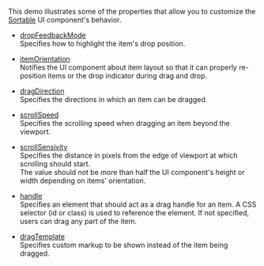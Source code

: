 This demo illustrates some of the properties that allow you to customize the [Sortable](/Documentation/ApiReference/UI_Components/dxSortable/) UI component's behavior.

- [dropFeedbackMode](/Documentation/ApiReference/UI_Components/dxSortable/Configuration/#dropFeedbackMode)    
  Specifies how to highlight the item's drop position.

- [itemOrientation](/Documentation/ApiReference/UI_Components/dxSortable/Configuration/#itemOrientation)    
  Notifies the UI component about item layout so that it can properly re-position items or the drop indicator during drag and drop.

- [dragDirection](/Documentation/ApiReference/UI_Components/dxSortable/Configuration/#dragDirection)    
  Specifies the directions in which an item can be dragged.

- [scrollSpeed](/Documentation/ApiReference/UI_Components/dxSortable/Configuration/#scrollSpeed)    
  Specifies the scrolling speed when dragging an item beyond the viewport.

- [scrollSensivity](/Documentation/ApiReference/UI_Components/dxSortable/Configuration/#scrollSensitivity)    
  Specifies the distance in pixels from the edge of viewport at which scrolling should start.    
  The value should not be more than half the UI component's height or width depending on items' orientation.

- [handle](/Documentation/ApiReference/UI_Components/dxSortable/Configuration/#handle)    
  Specifies an element that should act as a drag handle for an item. A CSS selector (id or class) is used to reference the element. If not specified, users can drag any part of the item.
  
- [dragTemplate](/Documentation/ApiReference/UI_Components/dxSortable/Configuration/#dragTemplate)    
  Specifies custom markup to be shown instead of the item being dragged.